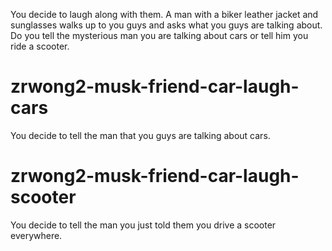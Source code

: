 You decide to laugh along with them. A man with a biker leather jacket and sunglasses walks up to you guys and asks what you guys are talking about. Do you tell the mysterious man you are talking about cars or tell him you ride a scooter.
# zrwong2-musk-friend-car-laugh-cars
You decide to tell the man that you guys are talking about cars.
# zrwong2-musk-friend-car-laugh-scooter
You decide to tell the man you just told them you drive a scooter everywhere.
